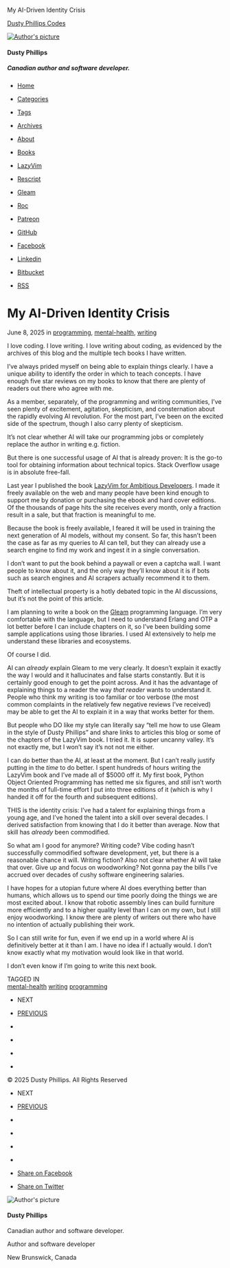 My AI-Driven Identity Crisis     

[Dusty Phillips Codes](https://dusty.phillips.codes/)

[](https://dusty.phillips.codes/#about)

[![Author's picture](https://www.gravatar.com/avatar/c923078f47d37cff2cc4a8f261c20357?s=110)](https://dusty.phillips.codes/#about)

#### Dusty Phillips

##### Canadian author and software developer.

*   [Home](https://dusty.phillips.codes/ "Home")
*   [Categories](https://dusty.phillips.codes/categories "Categories")
*   [Tags](https://dusty.phillips.codes/tags "Tags")
*   [Archives](https://dusty.phillips.codes/archives "Archives")
*   [About](https://dusty.phillips.codes/about "About")
*   [Books](https://dusty.phillips.codes/books "Books")
*   [LazyVim](https://lazyvim-ambitious-devs.phillips.codes/ "LazyVim")
*   [Rescript](https://dusty.phillips.codes/rescript "Rescript")
*   [Gleam](https://dusty.phillips.codes/gleam "Gleam")
*   [Roc](https://dusty.phillips.codes/roc "Roc")

*   [Patreon](https://www.patreon.com/dustyphillipscodes "Patreon")
*   [GitHub](https://github.com/dusty-phillips "GitHub")
*   [Facebook](https://facebook.com/dustyphillipsauthor "Facebook")
*   [Linkedin](https://linkedin.com/in/dusty-phillips "Linkedin")
*   [Bitbucket](https://bitbucket.com/dusty "Bitbucket")

*   [RSS](https://dusty.phillips.codes/index.xml "RSS")

# My AI-Driven Identity Crisis

June 8, 2025 in [programming](https://dusty.phillips.codes/categories/programming), [mental-health](https://dusty.phillips.codes/categories/mental-health), [writing](https://dusty.phillips.codes/categories/writing)

I love coding. I love writing. I love writing about coding, as evidenced by the archives of this blog and the multiple tech books I have written.

I’ve always prided myself on being able to explain things clearly. I have a unique ability to identify the order in which to teach concepts. I have enough five star reviews on my books to know that there are plenty of readers out there who agree with me.

As a member, separately, of the programming and writing communities, I’ve seen plenty of excitement, agitation, skepticism, and consternation about the rapidly evolving AI revolution. For the most part, I’ve been on the excited side of the spectrum, though I also carry plenty of skepticism.

It’s not clear whether AI will take our programming jobs or completely replace the author in writing e.g. fiction.

But there is one successful usage of AI that is already proven: It is the go-to tool for obtaining information about technical topics. Stack Overflow usage is in absolute free-fall.

Last year I published the book [LazyVim for Ambitious Developers](https://lazyvim-ambitious-devs.phillips.codes). I made it freely available on the web and many people have been kind enough to support me by donation or purchasing the ebook and hard cover editions. Of the thousands of page hits the site receives every month, only a fraction result in a sale, but that fraction is meaningful to me.

Because the book is freely available, I feared it will be used in training the next generation of AI models, without my consent. So far, this hasn’t been the case as far as my queries to AI can tell, but they can already use a search engine to find my work and ingest it in a single conversation.

I don’t want to put the book behind a paywall or even a captcha wall. I want people to know about it, and the only way they’ll know about it is if bots such as search engines and AI scrapers actually recommend it to them.

Theft of intellectual property is a hotly debated topic in the AI discussions, but it’s not the point of this article.

I am planning to write a book on the [Gleam](https://gleam.run) programming language. I’m very comfortable with the language, but I need to understand Erlang and OTP a lot better before I can include chapters on it, so I’ve been building some sample applications using those libraries. I used AI extensively to help me understand these libraries and ecosystems.

Of course I did.

AI can _already_ explain Gleam to me very clearly. It doesn’t explain it exactly the way I would and it hallucinates and false starts constantly. But it is certainly good enough to get the point across. And it has the advantage of explaining things to a reader the way _that reader_ wants to understand it. People who think my writing is too familiar or too verbose (the most common complaints in the relatively few negative reviews I’ve received) may be able to get the AI to explain it in a way that works better for them.

But people who DO like my style can literally say “tell me how to use Gleam in the style of Dusty Phillips” and share links to articles this blog or some of the chapters of the LazyVim book. I tried it. It is super uncanny valley. It’s not exactly me, but I won’t say it’s not not me either.

I can do better than the AI, at least at the moment. But I can’t really justify putting in the _time_ to do better. I spent hundreds of hours writing the LazyVim book and I’ve made all of $5000 off it. My first book, Python Object Oriented Programming has netted me six figures, and _still_ isn’t worth the months of full-time effort I put into three editions of it (which is why I handed it off for the fourth and subsequent editions).

THIS is the identity crisis: I’ve had a talent for explaining things from a young age, and I’ve honed the talent into a skill over several decades. I derived satisfaction from knowing that I do it better than average. Now that skill has _already_ been commodified.

So what am I good for anymore? Writing code? Vibe coding hasn’t successfully commodified software development, yet, but there is a reasonable chance it will. Writing fiction? Also not clear whether AI will take that over. Give up and focus on woodworking? Not gonna pay the bills I’ve accrued over decades of cushy software engineering salaries.

I have hopes for a utopian future where AI does everything better than humans, which allows us to spend our time poorly doing the things we are most excited about. I know that robotic assembly lines can build furniture more efficiently and to a higher quality level than I can on my own, but I still enjoy woodworking. I know there are plenty of writers out there who have no intention of actually publishing their work.

So I can still write for fun, even if we end up in a world where AI is definitively better at it than I am. I have no idea if I actually would. I don’t know exactly what my motivation would look like in that world.

I don’t even know if I’m going to write this next book.

TAGGED IN  
[mental-health](https://dusty.phillips.codes/tags/mental-health/) [writing](https://dusty.phillips.codes/tags/writing/) [programming](https://dusty.phillips.codes/tags/programming/)

*   NEXT
*   [PREVIOUS](https://dusty.phillips.codes/2024/12/07/build-a-wasm-compiler-in-roc-part-16/)

*   [](#btn-open-shareoptions)
*   [](https://www.facebook.com/sharer/sharer.php?u=https://dusty.phillips.codes/2025/06/08/my-ai-driven-identity-crisis/ "Share on Facebook")
*   [](https://twitter.com/intent/tweet?text=https://dusty.phillips.codes/2025/06/08/my-ai-driven-identity-crisis/ "Share on Twitter")
*   [](#top)

© 2025 Dusty Phillips. All Rights Reserved

*   NEXT
*   [PREVIOUS](https://dusty.phillips.codes/2024/12/07/build-a-wasm-compiler-in-roc-part-16/)

*   [](#btn-open-shareoptions)
*   [](https://www.facebook.com/sharer/sharer.php?u=https://dusty.phillips.codes/2025/06/08/my-ai-driven-identity-crisis/ "Share on Facebook")
*   [](https://twitter.com/intent/tweet?text=https://dusty.phillips.codes/2025/06/08/my-ai-driven-identity-crisis/ "Share on Twitter")
*   [](#top)

*   [Share on Facebook](https://www.facebook.com/sharer/sharer.php?u=https%3A%2F%2Fdusty.phillips.codes%2F2025%2F06%2F08%2Fmy-ai-driven-identity-crisis%2F)
*   [Share on Twitter](https://twitter.com/intent/tweet?text=https%3A%2F%2Fdusty.phillips.codes%2F2025%2F06%2F08%2Fmy-ai-driven-identity-crisis%2F)

![Author's picture](https://www.gravatar.com/avatar/c923078f47d37cff2cc4a8f261c20357?s=110)

#### Dusty Phillips

Canadian author and software developer.

  
Author and software developer

  
New Brunswick, Canada
